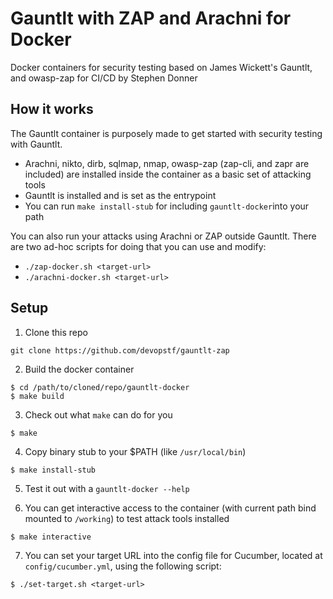 # Gauntlt with ZAP and Arachni for Docker
Docker containers for security testing based on James Wickett's Gauntlt, and owasp-zap for CI/CD by Stephen Donner

## How it works
The Gauntlt container is purposely made to get started with security testing with Gauntlt.

- Arachni, nikto, dirb, sqlmap, nmap, owasp-zap (zap-cli, and zapr are included) are installed inside the container as a basic set of attacking tools
- Gauntlt is installed and is set as the entrypoint
- You can run `make install-stub` for including `gauntlt-docker`into your path

You can also run your attacks using Arachni or ZAP outside Gauntlt. There are two ad-hoc scripts for doing that you can use and modify:

- ``./zap-docker.sh <target-url>``
- ``./arachni-docker.sh <target-url>``

## Setup

1. Clone this repo
  ```
  git clone https://github.com/devopstf/gauntlt-zap
  ```

2. Build the docker container

  ```
  $ cd /path/to/cloned/repo/gauntlt-docker
  $ make build
  ```

3. Check out what `make` can do for you
  ```
  $ make
  ```

4. Copy binary stub to your $PATH (like `/usr/local/bin`)
  ```
  $ make install-stub
  ```

5. Test it out with a `gauntlt-docker --help`

6. You can get interactive access to the container (with current path bind mounted to ``/working``) to test attack tools installed
  ```
  $ make interactive
  ```

7. You can set your target URL into the config file for Cucumber, located at ``config/cucumber.yml``, using the following script:
```
$ ./set-target.sh <target-url>
```
